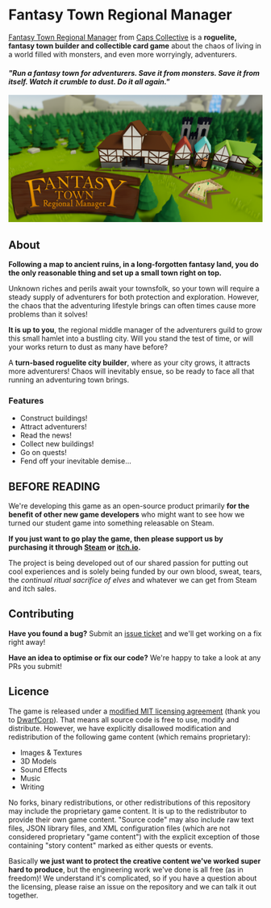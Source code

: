 # Fantasy Town Regional Manager

[Fantasy Town Regional Manager](https://store.steampowered.com/app/1524530/Fantasy_Town_Regional_Manager/) from [Caps Collective](https://caps-collective.itch.io) is a **roguelite, fantasy town builder and collectible card game** about the chaos of living in a world filled with monsters, and even more worryingly, adventurers.

#### _"Run a fantasy town for adventurers. Save it from monsters. Save it from itself. Watch it crumble to dust. Do it all again."_

![repo_banner](Designs/Promotional/Github%20Banner.png)

## About

**Following a map to ancient ruins, in a long-forgotten fantasy land, you do the only reasonable thing and set up a small town right on top.**

Unknown riches and perils await your townsfolk, so your town will require a steady supply of adventurers for both protection and exploration. However, the chaos that the adventuring lifestyle brings can often times cause more problems than it solves!

**It is up to you**, the regional middle manager of the adventurers guild to grow this small hamlet into a bustling city. Will you stand the test of time, or will your works return to dust as many have before?

A **turn-based roguelite city builder**, where as your city grows, it attracts more adventurers! Chaos will inevitably ensue, so be ready to face all that running an adventuring town brings.

### Features
- Construct buildings!
- Attract adventurers!
- Read the news!
- Collect new buildings!
- Go on quests!
- Fend off your inevitable demise...

## BEFORE READING

We're developing this game as an open-source product primarily **for the benefit of other new game developers** who might want to see how we turned our student game into something releasable on Steam.

**If you just want to go play the game, then please support us by purchasing it through [Steam](https://store.steampowered.com/app/1524530/Fantasy_Town_Regional_Manager/) or [itch.io](https://caps-collective.itch.io/ftrm).**

The project is being developed out of our shared passion for putting out cool experiences and is solely being funded by our own blood, sweat, tears, the _continual ritual sacrifice of elves_ and whatever we can get from Steam and itch sales.

## Contributing

**Have you found a bug?** Submit an [issue ticket](https://github.com/CapsCollective/ozymandias/issues/new/choose) and we'll get working on a fix right away!

**Have an idea to optimise or fix our code?** We're happy to take a look at any PRs you submit!

## Licence

The game is released under a [modified MIT licensing agreement](LICENCE) (thank you to [DwarfCorp](https://github.com/Blecki/dwarfcorp)). That means all source code is free to use, modify and distribute. However, we have explicitly disallowed modification and redistribution of the following game content (which remains proprietary):

- Images & Textures
- 3D Models
- Sound Effects
- Music
- Writing

No forks, binary redistributions, or other redistributions of this repository may include the proprietary game content. It is up to the redistributor to provide their own game content. "Source code" may also include raw text files, JSON library files, and XML configuration files (which are not considered proprietary "game content") with the explicit exception of those containing "story content" marked as either quests or events.

Basically **we just want to protect the creative content we've worked super hard to produce**, but the engineering work we've done is all free (as in freedom)! We understand it's complicated, so if you have a question about the licensing, please raise an issue on the repository and we can talk it out together.
